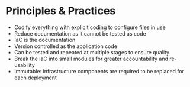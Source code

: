 # Principles & Practices

* Codify everything with explicit coding to configure files in use
* Reduce documentation as it cannot be tested as code
* IaC is the documentation
* Version controlled as the application code
* Can be tested and repeated at multiple stages to ensure quality
* Break the IaC into small modules for greater accountability and re-usability
* Immutable: infrastructure components are required to be replaced for each deployment



